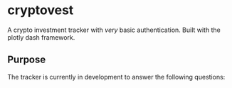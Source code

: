 # cryptovest
A crypto investment tracker with *very* basic authentication. Built with the plotly dash framework.

## Purpose
The tracker is currently in development to answer the following questions:

